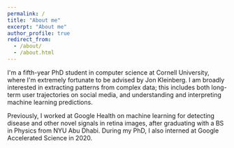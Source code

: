 ```yaml
---
permalink: /
title: "About me"
excerpt: "About me"
author_profile: true
redirect_from:
  - /about/
  - /about.html
---
```


I'm a fifth-year PhD student in computer science at Cornell University, where I'm extremely fortunate to be advised by Jon Kleinberg. I am broadly interested in extracting patterns from complex data; this includes both long-term user trajectories on social media, and understanding and interpreting machine learning predictions.


Previously, I worked at Google Health on machine learning for detecting disease and other novel signals in retina images,
after graduating with a BS in Physics from NYU Abu Dhabi. During my PhD, I also interned at Google Accelerated Science in 2020.
